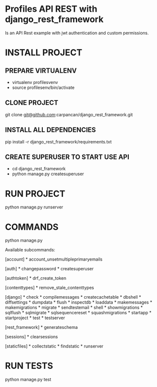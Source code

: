 # Profiles API REST with django_rest_framework

Is an API Rest example with jwt authentication and custom permissions.

# INSTALL PROJECT

## PREPARE VIRTUALENV
* virtualenv profilesvenv
* source profilesenv/bin/activate

## CLONE PROJECT
git clone git@github.com:carpancan/django_rest_framework.git

## INSTALL ALL DEPENDENCIES
pip install -r django_rest_framework/requirements.txt

## CREATE SUPERUSER TO START USE API
* cd django_rest_framework
* python manage.py createsuperuser

# RUN PROJECT
python manage.py runserver

# COMMANDS
python manage.py 

Available subcommands:

[account]
    * account_unsetmultipleprimaryemails

[auth]
    * changepassword
    * createsuperuser

[authtoken]
    * drf_create_token

[contenttypes]
    * remove_stale_contenttypes

[django]
    * check
    * compilemessages
    * createcachetable
    * dbshell
    * diffsettings
    * dumpdata
    * flush
    * inspectdb
    * loaddata
    * makemessages
    * makemigrations
    * migrate
    * sendtestemail
    * shell
    * showmigrations
    * sqlflush
    * sqlmigrate
    * sqlsequencereset
    * squashmigrations
    * startapp
    * startproject
    * test
    * testserver

[rest_framework]
    * generateschema

[sessions]
    * clearsessions

[staticfiles]
    * collectstatic
    * findstatic
    * runserver

# RUN TESTS
python manage.py test
